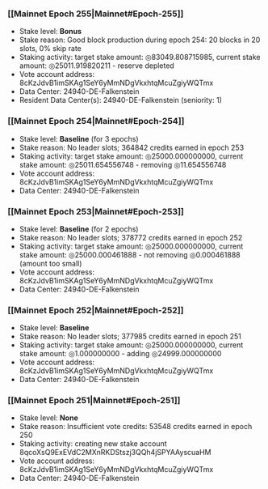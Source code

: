### [[Mainnet Epoch 255|Mainnet#Epoch-255]]
* Stake level: **Bonus**
* Stake reason: Good block production during epoch 254: 20 blocks in 20 slots, 0% skip rate
* Staking activity: target stake amount: ◎83049.808715985, current stake amount: ◎25011.919820211 - reserve depleted
* Vote account address: 8cKzJdvB1imSKAg1SeY6yMmNDgVkxhtqMcuZgiyWQTmx
* Data Center: 24940-DE-Falkenstein
* Resident Data Center(s): 24940-DE-Falkenstein (seniority: 1)
### [[Mainnet Epoch 254|Mainnet#Epoch-254]]
* Stake level: **Baseline** (for 3 epochs)
* Stake reason: No leader slots; 364842 credits earned in epoch 253
* Staking activity: target stake amount: ◎25000.000000000, current stake amount: ◎25011.654556748 - removing ◎11.654556748
* Vote account address: 8cKzJdvB1imSKAg1SeY6yMmNDgVkxhtqMcuZgiyWQTmx
* Data Center: 24940-DE-Falkenstein
### [[Mainnet Epoch 253|Mainnet#Epoch-253]]
* Stake level: **Baseline** (for 2 epochs)
* Stake reason: No leader slots; 378772 credits earned in epoch 252
* Staking activity: target stake amount: ◎25000.000000000, current stake amount: ◎25000.000461888 - not removing ◎0.000461888 (amount too small)
* Vote account address: 8cKzJdvB1imSKAg1SeY6yMmNDgVkxhtqMcuZgiyWQTmx
* Data Center: 24940-DE-Falkenstein
### [[Mainnet Epoch 252|Mainnet#Epoch-252]]
* Stake level: **Baseline**
* Stake reason: No leader slots; 377985 credits earned in epoch 251
* Staking activity: target stake amount: ◎25000.000000000, current stake amount: ◎1.000000000 - adding ◎24999.000000000
* Vote account address: 8cKzJdvB1imSKAg1SeY6yMmNDgVkxhtqMcuZgiyWQTmx
* Data Center: 24940-DE-Falkenstein
### [[Mainnet Epoch 251|Mainnet#Epoch-251]]
* Stake level: **None**
* Stake reason: Insufficient vote credits: 53548 credits earned in epoch 250
* Staking activity: creating new stake account 8qcoXsQ9ExEVdC2MXnRKDStszj3QQh4jSPYAAyscuaHM
* Vote account address: 8cKzJdvB1imSKAg1SeY6yMmNDgVkxhtqMcuZgiyWQTmx
* Data Center: 24940-DE-Falkenstein